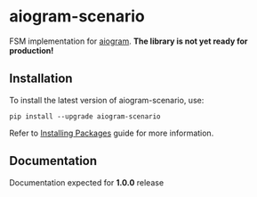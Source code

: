 # aiogram-scenario
FSM implementation for [aiogram](https://github.com/aiogram/aiogram).
**The library is not yet ready for production!**

## Installation
To install the latest version of aiogram-scenario, use:
``` shell
pip install --upgrade aiogram-scenario
```
Refer to [Installing Packages](https://packaging.python.org/tutorials/installing-packages/) guide for more information.

## Documentation
Documentation expected for **1.0.0** release
